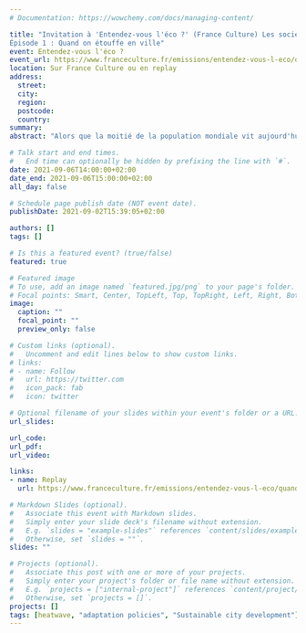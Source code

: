 ```yaml
---
# Documentation: https://wowchemy.com/docs/managing-content/

title: "Invitation à 'Entendez-vous l'éco ?' (France Culture) Les sociétés face aux catastrophes climatiques, 
Épisode 1 : Quand on étouffe en ville"
event: Entendez-vous l'éco ?
event_url: https://www.franceculture.fr/emissions/entendez-vous-l-eco/quand-on-etouffe-en-ville
location: Sur France Culture ou en replay
address:
  street:
  city:
  region:
  postcode:
  country:
summary:
abstract: "Alors que la moitié de la population mondiale vit aujourd'hui dans les villes, la hausse des températures liée au changement climatique questionne les villes quant à leurs capacités actuelles et futures de rester des espaces vivables et viables d'un point de vue économique et social. "

# Talk start and end times.
#   End time can optionally be hidden by prefixing the line with `#`.
date: 2021-09-06T14:00:00+02:00
date_end: 2021-09-06T15:00:00+02:00
all_day: false

# Schedule page publish date (NOT event date).
publishDate: 2021-09-02T15:39:05+02:00

authors: []
tags: []

# Is this a featured event? (true/false)
featured: true

# Featured image
# To use, add an image named `featured.jpg/png` to your page's folder. 
# Focal points: Smart, Center, TopLeft, Top, TopRight, Left, Right, BottomLeft, Bottom, BottomRight.
image:
  caption: ""
  focal_point: ""
  preview_only: false

# Custom links (optional).
#   Uncomment and edit lines below to show custom links.
# links:
# - name: Follow
#   url: https://twitter.com
#   icon_pack: fab
#   icon: twitter

# Optional filename of your slides within your event's folder or a URL.
url_slides:

url_code:
url_pdf:
url_video: 

links:
- name: Replay
  url: https://www.franceculture.fr/emissions/entendez-vous-l-eco/quand-on-etouffe-en-ville

# Markdown Slides (optional).
#   Associate this event with Markdown slides.
#   Simply enter your slide deck's filename without extension.
#   E.g. `slides = "example-slides"` references `content/slides/example-slides.md`.
#   Otherwise, set `slides = ""`.
slides: ""

# Projects (optional).
#   Associate this post with one or more of your projects.
#   Simply enter your project's folder or file name without extension.
#   E.g. `projects = ["internal-project"]` references `content/project/deep-learning/index.md`.
#   Otherwise, set `projects = []`.
projects: []
tags: [heatwave, "adaptation policies", "Sustainable city development"]
---
```

